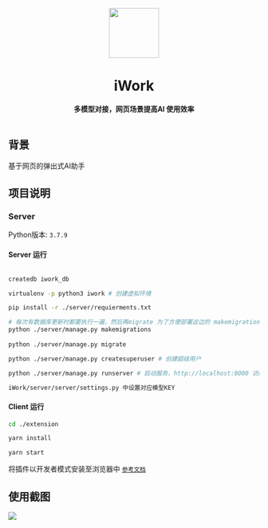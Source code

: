 <p align="center">
  <a href="http://fangzicheng.cn" target="_blank">
    <img width="100"src="https://fangsblog.oss-cn-shanghai.aliyuncs.com/logo/icon-128.png
">
  </a>
</p>
<h1 align="center">iWork</h1>
<div align="center">
  <strong>
    多模型对接，网页场景提高AI 使用效率
  </strong>
</div>
<br>

## 背景

基于网页的弹出式AI助手

## 项目说明
### Server
Python版本: `3.7.9`


#### Server 运行

```bash

createdb iwork_db

virtualenv -p python3 iwork # 创建虚拟环境

pip install -r ./server/requierments.txt

# 每次有数据库更新时都要执行一遍，然后再migrate 为了方便部署这边的 makemigrations 是根据我自己的更新来定的，第一次运行的时候可能需要删除其中的数据库迁移
python ./server/manage.py makemigrations
 
python ./server/manage.py migrate

python ./server/manage.py createsuperuser # 创建超级用户

python ./server/manage.py runserver # 启动服务，http://localhost:8000 访问服务

iWork/server/server/settings.py 中设置对应模型KEY

```


#### Client 运行
```bash
cd ./extension 

yarn install

yarn start
```

将插件以开发者模式安装至浏览器中 [`参考文档`](https://support.google.com/chrome/a/answer/2714278?hl=zh-Hans)



## 使用截图
<img src="https://fangsblog.oss-cn-shanghai.aliyuncs.com/logo/example.png">


